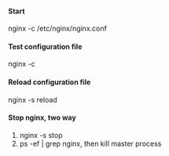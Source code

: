 #### Start
nginx -c /etc/nginx/nginx.conf

#### Test configuration file
nginx -c

#### Reload configuration file
nginx -s reload

#### Stop nginx, two way
1. nginx -s stop
2. ps -ef | grep nginx, then kill master process

